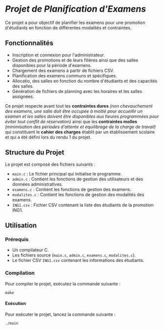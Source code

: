 # ***Projet de Planification d'Examens***

Ce projet a pour objectif de planifier les examens pour une promotion d'étudiants en fonction de différentes modalités et contraintes.

## Fonctionnalités
- Inscription et connexion pour l'administrateur.
- Gestion des promotions et de leurs filières ainsi que des salles disponibles pour la période d'examens.
- Chargement des examens à partir de fichiers CSV.
- Planification des examens communs et spécifiques.
- Allocatio, des salles en fonction du nombre d'étudiants et des capacités des salles.
- Génération de fichiers de planning avec les horaires et les salles assignées.

Ce projet respecte avant tout les **contraintes dures** *(non chevauchement des examens, une salle doit être occupée à moitié pour accueillir un examen et les salles doivent être disponibles aux heures programmées pour éviter tout conflit de réservation)* ainsi que les **contraintes molles** *(minimisation des périodes d'attente et équilibrage de la charge de travail)* qui constituent le **cahier des charges** établit par un établissement scolaire et qui a été défini lors du rendu 1 du projet.

## Structure du Projet

Le projet est composé des fichiers suivants :

- `main.c` : Le fichier principal qui initialise le programme.
- `admin.c` : Contient les fonctions de gestion des utilisateurs et des données administratives.
- `examens.c` : Contient les fonctions de gestion des examens.
- `modalites.c` : Contient les fonctions de gestion des modalités des examens.
- `ING1.csv` : Fichier CSV contenant la liste des étudiants de la promotion ING1.

## Utilisation

### Prérequis

- Un compilateur C.
- Les fichiers source (`main.c`, `admin.c`, `examens.c`, `modalites.c`).
- Le fichier CSV `ING1.csv` contenant les informations des étudiants.

### Compilation

Pour compiler le projet, exécutez la commande suivante :

```
make
```

#### Exécution

Pour exécuter le projet, lancez la commande suivante : 
```
./main
```



